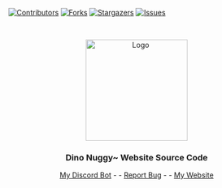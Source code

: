 [![Contributors][contributors-shield]][contributors-url]
[![Forks][forks-shield]][forks-url]
[![Stargazers][stars-shield]][stars-url]
[![Issues][issues-shield]][issues-url]




<br />
<p align="center">
  <a href="https://github.com/DinoNuggyChan/NuggetBot">
    <img src="https://i.imgur.com/jRGxzZS.gif" alt="Logo" width="200" height="200">
  </a>

  <h3 align="center">Dino Nuggy~ Website Source Code</h3>

  <p align="center">
    <a href="https://nuggetbot.xyz">My Discord Bot</a>
    -  
    -
    <a href="https://github.com/DinoNuggyChan/MyWebsiteSourceCode/issues">Report Bug</a>
    -
    -
    <a href="https://www.nuggy.space/">My Website</a>
  </p>
</p>


[contributors-shield]: https://img.shields.io/github/contributors/DinoNuggyChan/MyWebsiteSourceCode.svg?style=for-the-badge
[contributors-url]: https://github.com/DinoNuggyChan/MyWebsiteSourceCode/graphs/contributors
[forks-shield]: https://img.shields.io/github/forks/DinoNuggyChan/MyWebsiteSourceCode.svg?style=for-the-badge
[forks-url]: https://github.com/DinoNuggyChan/MyWebsiteSourceCode/network/members
[stars-shield]: https://img.shields.io/github/stars/DinoNuggyChan/MyWebsiteSourceCode.svg?style=for-the-badge
[stars-url]: https://github.com/DinoNuggyChan/MyWebsiteSourceCode/stargazers
[issues-shield]: https://img.shields.io/github/issues/DinoNuggyChan/MyWebsiteSourceCode.svg?style=for-the-badge
[issues-url]: https://github.com/DinoNuggyChan/MyWebsiteSourceCode/issues

 

